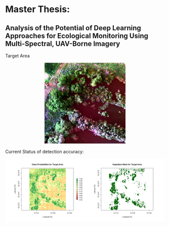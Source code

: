 # Master Thesis: 
## Analysis of the Potential of Deep Learning Approaches for Ecological Monitoring Using Multi-Spectral, UAV-Borne Imagery

Target Area
<p align="center">
  <img src="target_tiny.png" title="Target Area" width="256" height="256">
</p>

Current Status of detection accuracy:

![Current Status](current_status.png)
